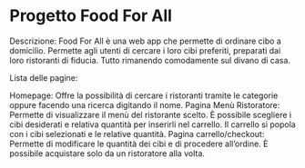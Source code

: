 # Progetto Food For All

Descrizione:
Food For All è una web app che permette di ordinare cibo a domicilio.
Permette agli utenti di cercare i loro cibi preferiti, preparati dai loro ristoranti di fiducia. 
Tutto rimanendo comodamente sul divano di casa.

Lista delle pagine:

Homepage: 
Offre la possibilità di cercare i ristoranti tramite le categorie oppure facendo una ricerca digitando il nome.
Pagina Menù Ristoratore: 
Permette di visualizzare il menù del ristorante scelto.
È possibile scegliere i cibi desiderati e relativa quantità per inserirli nel carrello.
Il carrello si popola con i cibi selezionati e le relative quantità.
Pagina carrello/checkout:
Permette di modificare le quantità dei cibi e di procedere all’ordine. 
È possibile acquistare solo da un ristoratore alla volta.



